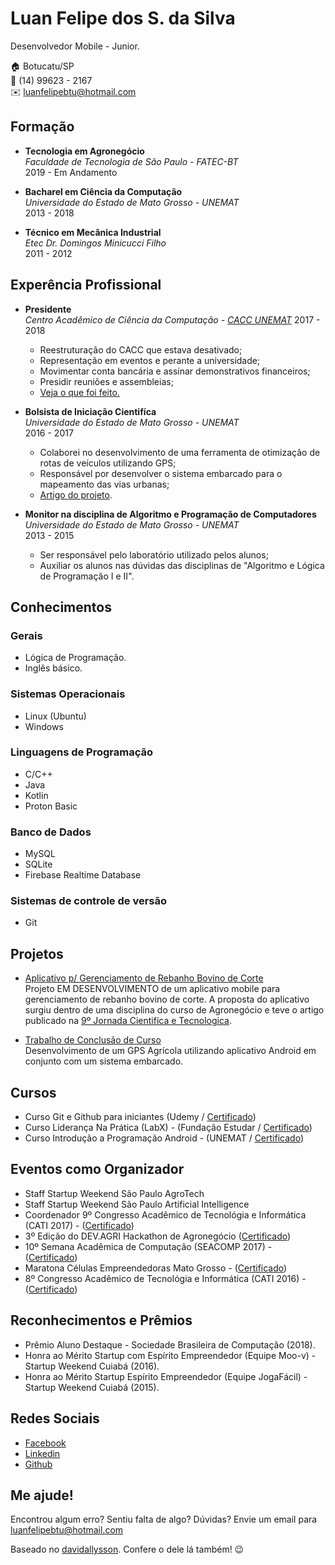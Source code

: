﻿# Luan Felipe dos S. da Silva
Desenvolvedor Mobile - Junior.

:house:    Botucatu/SP <br>
:iphone:   (14) 99623 - 2167 <br>
:envelope:  luanfelipebtu@hotmail.com

## Formação

* **Tecnologia em Agronegócio** <br>
*Faculdade de Tecnologia de São Paulo - FATEC-BT* <br>
2019 - Em Andamento

* **Bacharel em Ciência da Computação** <br>
*Universidade do Estado de Mato Grosso - UNEMAT* <br>
2013 - 2018

* **Técnico em Mecânica Industrial** <br>
*Etec Dr. Domingos Minicucci Filho* <br>
2011 - 2012

## Experência Profissional

* **Presidente**<br>
*Centro Acadêmico de Ciência da Computação - [CACC UNEMAT](http://caccunemat.com.br)*
2017 - 2018
  * Reestruturação do CACC que estava desativado;
  * Representação em eventos e perante a universidade;
  * Movimentar conta bancária e assinar demonstrativos financeiros;
  * Presidir reuniões e assembleias;
  * [Veja o que foi feito.](certificados/APRESENTACAO_CACC.pdf)

* **Bolsista de Iniciação Cientifíca**<br>
*Universidade do Estado de Mato Grosso - UNEMAT*<br>
 2016 - 2017 
  * Colaborei no desenvolvimento de uma ferramenta de otimização de rotas de veículos utilizando GPS;
  * Responsável por desenvolver o sistema embarcado para o mapeamento das vias urbanas; 
  * [Artigo do projeto](#).

* **Monitor na disciplina de Algoritmo e Programação de Computadores** <br>
*Universidade do Estado de Mato Grosso - UNEMAT* <br>
2013 -  2015 
  * Ser responsável pelo laboratório utilizado pelos alunos;
  * Auxiliar os alunos nas dúvidas das disciplinas de "Algoritmo e Lógica de Programação I e II".


## Conhecimentos

### Gerais
* Lógica de Programação.
* Inglês básico.

### Sistemas Operacionais
* Linux (Ubuntu)
* Windows


### Linguagens de Programação
* C/C++
* Java
* Kotlin
* Proton Basic

### Banco de Dados
* MySQL
* SQLite
* Firebase Realtime Database

### Sistemas de controle de versão
* Git

## Projetos
* [Aplicativo p/ Gerenciamento de Rebanho Bovino de Corte](#)<br>
Projeto EM DESENVOLVIMENTO de um aplicativo mobile para gerenciamento de rebanho bovino de corte. A proposta do aplicativo surgiu dentro de uma disciplina do curso de Agronegócio e teve o artigo publicado na [9º Jornada Cientifíca e Tecnologica](http://www.fatecbt.edu.br/fatec/index.php/7395-2/).   

* [Trabalho de Conclusão de Curso](certificados/TCC_2_Final.pdf)<br>
Desenvolvimento de um GPS Agrícola utilizando aplicativo Android em conjunto com um sistema embarcado.    

## Cursos
* Curso Git e Github para iniciantes (Udemy / [Certificado](#))
* Curso Liderança Na Prática (LabX) - (Fundação Estudar / [Certificado](certificados/LabX.pdf))
* Curso Introdução a Programação Android - (UNEMAT / [Certificado](certificados/Introducao_Geotecnologia.pdf))


## Eventos como Organizador
* Staff Startup Weekend São Paulo AgroTech
* Staff Startup Weekend São Paulo Artificial Intelligence
* Coordenador 9º Congresso Acadêmico de Tecnológia e Informática (CATI 2017) - ([Certificado](certificados/Luan_Felipe.pdf))
* 3º Edição do DEV.AGRI Hackathon de Agronegócio ([Certificado](#))
* 10º Semana Acadêmica de Computação (SEACOMP 2017) - ([Certificado](certificados/Luan_Felipe_Seacomp.pdf))
* Maratona Células Empreendedoras Mato Grosso - ([Certificado](certificados/Celulas_Empreendedoras.pdf))
* 8º Congresso Acadêmico de Tecnológia e Informática (CATI 2016) -  ([Certificado](certificados/Luan_Felipe_CATI_2016.pdf))

## Reconhecimentos e Prêmios
* Prêmio Aluno Destaque - Sociedade Brasileira de Computação (2018).<br>
* Honra ao Mérito Startup com Espírito Empreendedor (Equipe Moo-v) - Startup Weekend Cuiabá (2016).<br>
* Honra ao Mérito Startup Espírito Empreendedor (Equipe JogaFácil) - Startup Weekend Cuiabá (2015).<br>

## Redes Sociais
*  [Facebook](https://www.facebook.com/luanfelipebtu)
*  [Linkedin](https://www.linkedin.com/in/luanfssilva)
*  [Github](https://github.com/luanfssilva)

## Me ajude!
Encontrou algum erro? Sentiu falta de algo? Dúvidas? Envie um email para luanfelipebtu@hotmail.com <br>

Baseado no [davidallysson](https://github.com/davidallysson/curriculo). Confere o dele lá também! :wink:
